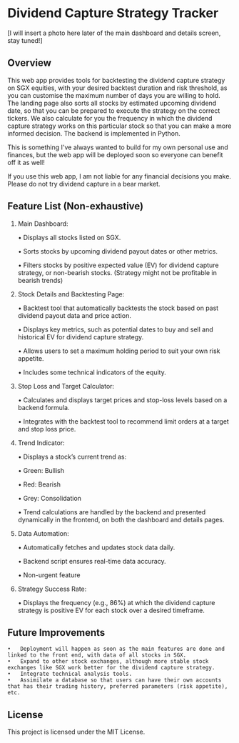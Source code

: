 # Dividend Capture Strategy Tracker

[I will insert a photo here later of the main dashboard and details screen, stay tuned!]

## Overview

This web app provides tools for backtesting the dividend capture strategy on SGX equities, with your desired backtest duration and risk threshold, as you can customise the maximum number of days you are willing to hold. The landing page also sorts all stocks by estimated upcoming dividend date, so that you can be prepared to execute the strategy on the correct tickers. We also calculate for you the frequency in which the dividend capture strategy works on this particular stock so that you can make a more informed decision. The backend is implemented in Python.

This is something I've always wanted to build for my own personal use and finances, but the web app will be deployed soon so everyone can benefit off it as well!

If you use this web app, I am not liable for any financial decisions you make. Please do not try dividend capture in a bear market.

## Feature List (Non-exhaustive)
1.	Main Dashboard:
	
    •	Displays all stocks listed on SGX.

	•	Sorts stocks by upcoming dividend payout dates or other metrics.
	
    •	Filters stocks by positive expected value (EV) for dividend capture strategy, or non-bearish stocks. (Strategy might not be profitable in bearish trends)


2.	Stock Details and Backtesting Page:
	
    •	Backtest tool that automatically backtests the stock based on past dividend payout data and price action.
	
    •	Displays key metrics, such as potential dates to buy and sell and historical EV for dividend capture strategy.
	
    •	Allows users to set a maximum holding period to suit your own risk appetite.
	
    •	Includes some technical indicators of the equity.


3.	Stop Loss and Target Calculator:
	
    •	Calculates and displays target prices and stop-loss levels based on a backend formula.
	
    •	Integrates with the backtest tool to recommend limit orders at a target and stop loss price.


4.	Trend Indicator:
	
    •	Displays a stock’s current trend as:
	
    •	Green: Bullish
	
    •	Red: Bearish
	
    •	Grey: Consolidation
	
    •	Trend calculations are handled by the backend and presented dynamically in the frontend, on both the dashboard and details pages.


5.	Data Automation:
	
    •	Automatically fetches and updates stock data daily.
	
    •	Backend script ensures real-time data accuracy.
	
    •	Non-urgent feature


6.	Strategy Success Rate:
	
    •	Displays the frequency (e.g., 86%) at which the dividend capture strategy is positive EV for each stock over a desired timeframe.


## Future Improvements
	•	Deployment will happen as soon as the main features are done and linked to the front end, with data of all stocks in SGX.
	•	Expand to other stock exchanges, although more stable stock exchanges like SGX work better for the dividend capture strategy.
	•	Integrate technical analysis tools.
	•	Assimilate a database so that users can have their own accounts that has their trading history, preferred parameters (risk appetite), etc.

## License
This project is licensed under the MIT License.